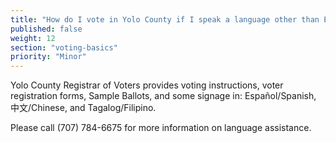 ```yaml
---
title: "How do I vote in Yolo County if I speak a language other than English?"
published: false
weight: 12
section: "voting-basics"
priority: "Minor"
---
```


Yolo County Registrar of Voters provides voting instructions, voter registration forms, Sample Ballots, and some signage in: Español/Spanish, 中文/Chinese, and Tagalog/Filipino.  

Please call (707) 784-6675 for more information on language assistance.  
